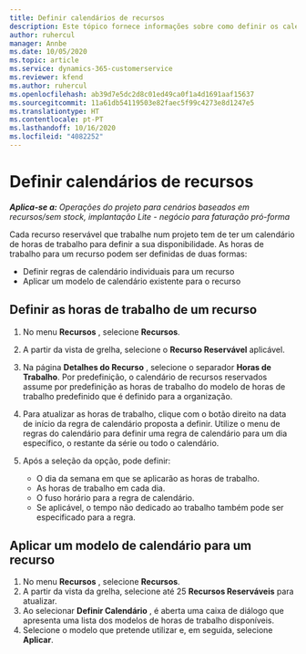 ```yaml
---
title: Definir calendários de recursos
description: Este tópico fornece informações sobre como definir os calendários de horas de trabalho para os recursos no Project Operations.
author: ruhercul
manager: Annbe
ms.date: 10/05/2020
ms.topic: article
ms.service: dynamics-365-customerservice
ms.reviewer: kfend
ms.author: ruhercul
ms.openlocfilehash: ab39d7e5dc2d8c01ed49ca0f1a4d1691aaf15637
ms.sourcegitcommit: 11a61db54119503e82faec5f99c4273e8d1247e5
ms.translationtype: HT
ms.contentlocale: pt-PT
ms.lasthandoff: 10/16/2020
ms.locfileid: "4082252"
---
```

# <a name="define-resource-calendars"></a>Definir calendários de recursos

_**Aplica-se a:** Operações do projeto para cenários baseados em recursos/sem stock, implantação Lite - negócio para faturação pró-forma_

Cada recurso reservável que trabalhe num projeto tem de ter um calendário de horas de trabalho para definir a sua disponibilidade. As horas de trabalho para um recurso podem ser definidas de duas formas: 

   - Definir regras de calendário individuais para um recurso
   - Aplicar um modelo de calendário existente para o recurso

## <a name="define-a-resources-working-hours"></a>Definir as horas de trabalho de um recurso

1. No menu **Recursos** , selecione **Recursos**.
2. A partir da vista de grelha, selecione o **Recurso Reservável** aplicável.
3. Na página **Detalhes do Recurso** , selecione o separador **Horas de Trabalho**. Por predefinição, o calendário de recursos reservados assume por predefinição as horas de trabalho do modelo de horas de trabalho predefinido que é definido para a organização.
4. Para atualizar as horas de trabalho, clique com o botão direito na data de início da regra de calendário proposta a definir. Utilize o menu de regras do calendário para definir uma regra de calendário para um dia específico, o restante da série ou todo o calendário.
5. Após a seleção da opção, pode definir:

    - O dia da semana em que se aplicarão as horas de trabalho.
    - As horas de trabalho em cada dia.
    - O fuso horário para a regra de calendário.
    - Se aplicável, o tempo não dedicado ao trabalho também pode ser especificado para a regra.

## <a name="applying-a-calendar-template-to-a-resource"></a>Aplicar um modelo de calendário para um recurso

1. No menu **Recursos** , selecione **Recursos**.
2. A partir da vista da grelha, selecione até 25 **Recursos Reserváveis** para atualizar.
3. Ao selecionar **Definir Calendário** , é aberta uma caixa de diálogo que apresenta uma lista dos modelos de horas de trabalho disponíveis.
4. Selecione o modelo que pretende utilizar e, em seguida, selecione **Aplicar**.
